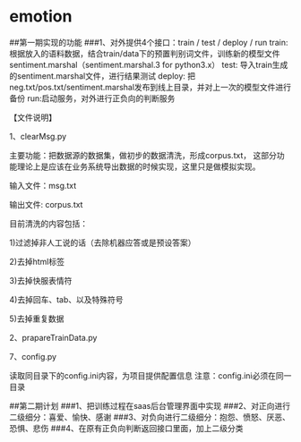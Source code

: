 # emotion

##第一期实现的功能
###1、对外提供4个接口：train / test / deploy / run
train:根据放入的语料数据，结合train/data下的预置判别词文件，训练新的模型文件sentiment.marshal（sentiment.marshal.3 for python3.x）
test: 导入train生成的sentiment.marshal文件，进行结果测试
deploy: 把neg.txt/pos.txt/sentiment.marshal发布到线上目录，并对上一次的模型文件进行备份
run:启动服务，对外进行正负向的判断服务

【文件说明】

1、clearMsg.py

主要功能：把数据源的数据集，做初步的数据清洗，形成corpus.txt，
这部分功能理论上是应该在业务系统导出数据的时候实现，这里只是做模拟实现。

输入文件：msg.txt

输出文件: corpus.txt

目前清洗的内容包括：

1)过滤掉非人工说的话（去除机器应答或是预设答案）

2)去掉html标签

3)去掉快服表情符

4)去掉回车、tab、以及特殊符号

5)去掉重复数据


2、prapareTrainData.py

7、config.py

读取同目录下的config.ini内容，为项目提供配置信息
注意：config.ini必须在同一目录

##第二期计划
###1、把训练过程在saas后台管理界面中实现
###2、对正向进行二级细分：喜爱、愉快、感谢
###3、对负向进行二级细分：抱怨、愤怒、厌恶、恐惧、悲伤
###4、在原有正负向判断返回接口里面，加上二级分类